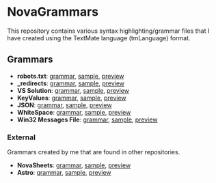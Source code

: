 # NovaGrammars

This repository contains various syntax highlighting/grammar files that I have created using the TextMate language (tmLanguage) format.

## Grammars

- **robots.txt**: [grammar](/grammars/robots-txt.yaml-tmLanguage), [sample](/samples/robots.txt), [preview][robots-preview]
- **\_redirects**: [grammar](/grammars/_redirects.yaml-tmLanguage), [sample](/samples/_redirects), [preview][_redirects-preview]
- **VS Solution**: [grammar](/grammars/solution.yaml-tmLanguage), [sample](/samples/project.sln), [preview][solution-preview]
- **KeyValues**: [grammar](/grammars/keyvalues.yaml-tmLanguage), [sample](/samples/gameinfo.txt), [preview][keyvalues-preview]
- **JSON**: [grammar](/grammars/json.yaml-tmLanguage), [sample](/samples/readable.json), [preview][json-preview]
- **WhiteSpace**: [grammar](/grammars/whitespace.yaml-tmLanguage), [sample](/samples/whitespace.ws), [preview][whitespace-preview]
- **Win32 Messages File**: [grammar](/grammars/win32-messages.yaml-tmLanguage), [sample](/samples/messages.mc), [preview][win32-preview]

### External
Grammars created by me that are found in other repositories.

- **NovaSheets**: [grammar](https://github.com/NovaSheets/vscode/blob/main/grammars/novasheets.tmLanguage.yaml), [sample](/samples/novasheets.nvss), [preview][novasheets-preview]
- **Astro**: [grammar](https://github.com/Nixinova/Astro-vscode/blob/main/grammars/astro.tmLanguage.yaml), [sample](/samples/index.astro), [preview][astro-preview]

<!-- Highlighting Preview URLs -->
[robots-preview]: https://nixinova.github.io/NovaLightshow/?grammar-type=url&grammar=https://raw.githubusercontent.com/Nixinova/NovaGrammars/main/grammars/robots-txt.yaml-tmLanguage&sample-type=url&sample=https://raw.githubusercontent.com/Nixinova/NovaGrammars/main/samples/robots.txt
[_redirects-preview]: https://nixinova.github.io/NovaLightshow/?grammar-type=url&grammar=https://raw.githubusercontent.com/Nixinova/NovaGrammars/main/grammars/_redirects.yaml-tmLanguage&sample-type=url&sample=https://raw.githubusercontent.com/Nixinova/NovaGrammars/main/samples/_redirects
[solution-preview]: https://nixinova.github.io/NovaLightshow/?grammar-type=url&grammar=https://raw.githubusercontent.com/Nixinova/NovaGrammars/main/grammars/solution.yaml-tmLanguage&sample-type=url&sample=https://raw.githubusercontent.com/Nixinova/NovaGrammars/main/samples/project.sln
[keyvalues-preview]: https://nixinova.github.io/NovaLightshow/?grammar-type=url&grammar=https://raw.githubusercontent.com/Nixinova/NovaGrammars/main/grammars/keyvalues.yaml-tmLanguage&sample-type=url&sample=https://raw.githubusercontent.com/Nixinova/NovaGrammars/main/samples/gameinfo.txt
[json-preview]: https://nixinova.github.io/NovaLightshow/?grammar-type=url&grammar=https://raw.githubusercontent.com/Nixinova/NovaGrammars/main/grammars/json.yaml-tmLanguage&sample-type=url&sample=https://raw.githubusercontent.com/Nixinova/NovaGrammars/main/samples/readable.json
[whitespace-preview]: https://nixinova.github.io/NovaLightshow/?grammar-type=url&grammar=https://raw.githubusercontent.com/Nixinova/NovaGrammars/main/grammars/whitespace.yaml-tmLanguage&sample-type=url&sample=https://raw.githubusercontent.com/Nixinova/NovaGrammars/main/samples/whitespace.ws
[win32-preview]: https://nixinova.github.io/NovaLightshow/?grammar-type=url&grammar=https://raw.githubusercontent.com/Nixinova/NovaGrammars/main/grammars/win32-messages.yaml-tmLanguage&sample-type=url&sample=https://raw.githubusercontent.com/Nixinova/NovaGrammars/main/samples/messages.mc
[novasheets-preview]: https://nixinova.github.io/NovaLightshow/?grammar-type=url&grammar=https://github.com/NovaSheets/vscode/blob/main/grammars/novasheets.tmLanguage.yaml&sample-type=url&sample=https://raw.githubusercontent.com/Nixinova/NovaGrammars/main/samples/novasheets.nvss
[astro-preview]: https://nixinova.github.io/NovaLightshow/?grammar-type=url&grammar=https://github.com/Nixinova/Astro-vscode/blob/main/grammars/astro.tmLanguage.yaml&sample-type=url&sample=https://raw.githubusercontent.com/Nixinova/NovaGrammars/main/samples/index.astro
